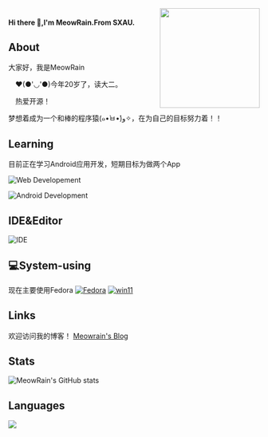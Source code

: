 <img src="https://avatars.githubusercontent.com/u/107172084?v=4" alt="" align="right" height="200" width="200" data-view-component="true" class="avatar circle">

#### Hi there 👋,I'm MeowRain.From SXAU.
## About
  大家好，我是MeowRain
  
　❤️(●'◡'●)今年20岁了，读大二。
 
　热爱开源！
  
  梦想着成为一个和棒的程序猿(๑•̀ㅂ•́)و✧，在为自己的目标努力着！！
## Learning
目前正在学习Android应用开发，短期目标为做两个App


![Web Developement](https://skillicons.dev/icons?i=javascript,typescript,react,vue,nodejs)

![Android Development](https://skillicons.dev/icons?i=kotlin,androidstudio,gradle)

## IDE&Editor

![IDE](https://skillicons.dev/icons?i=vscode,idea,vim)
 
## 💻System-using
现在主要使用Fedora
[![Fedora](https://img.shields.io/badge/Fedora-294172?style=flat-square&logo=fedora&logoColor=white)](https://getfedora.org/)
[![win11](https://img.shields.io/badge/Windows%2011-0067B8?style=flat-square&logo=microsoft&logoColor=white)](https://www.microsoft.com/en-us/windows)

 
## Links
欢迎访问我的博客！
[Meowrain's Blog](https://meowrain.cn)

## Stats
![MeowRain's GitHub stats](https://github-readme-stats-git-masterrstaa-rickstaa.vercel.app/api?username=meowrain&show_icons=true&theme=radical)

## Languages
![](https://github-readme-stats-git-masterrstaa-rickstaa.vercel.app/api/top-langs/?username=meowrain&layout=compact&theme=material-palenight)

